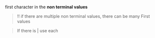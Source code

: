 first character in the **non terminal values** 
> !! if there are multiple non terminal values, there can be many First values

> If there is | use each 